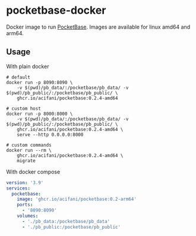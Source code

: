 # pocketbase-docker

Docker image to run [PocketBase](https://pocketbase.io/). Images are available for linux amd64 and arm64.

## Usage

With plain docker

```shell
# default
docker run -p 8090:8090 \
    -v $(pwd)/pb_data/:/pocketbase/pb_data/ -v $(pwd)/pb_public/:/pocketbase/pb_public/ \
    ghcr.io/acifani/pocketbase:0.2.4-amd64

# custom host
docker run -p 8000:8000 \
    -v $(pwd)/pb_data/:/pocketbase/pb_data/ -v $(pwd)/pb_public/:/pocketbase/pb_public/ \
    ghcr.io/acifani/pocketbase:0.2.4-amd64 \
    serve --http 0.0.0.0:8000

# custom commands
docker run --rm \
    ghcr.io/acifani/pocketbase:0.2.4-amd64 \
    migrate
```

With docker compose

```yaml
version: '3.9'
services:
  pocketbase:
    image: 'ghcr.io/acifani/pocketbase:0.2-arm64'
    ports:
      - '8090:8090'
    volumes:
      - './pb_data:/pocketbase/pb_data'
      - './pb_public:/pocketbase/pb_public'
```
